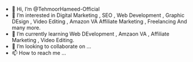 - 👋 Hi, I’m @TehmoorHameed-Official
- 👀 I’m interested in Digital Marketing , SEO , Web Development , Graphic DEsign , Video Editing , Amazon VA Affiliate Marketing , Freelancing And many more.
- 🌱 I’m currently learning Web DEvelopment , Amzaon VA , Affiliate Marketing , Video Editing.
- 💞️ I’m looking to collaborate on ...
- 📫 How to reach me ...

<!---
TehmoorHameed-Official/TehmoorHameed-Official is a ✨ special ✨ repository because its `README.md` (this file) appears on your GitHub profile.
You can click the Preview link to take a look at your changes.
--->
